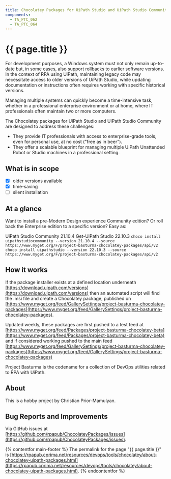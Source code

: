```yaml
---
title: Chocolatey Packages for UiPath Studio and UiPath Studio Community
components:
  - TA_PTC_062
  - TA_PTC_064
---
```


# {{ page.title }}

For development purposes, a Windows system must not only remain up-to-date but, in some cases, also support rollbacks to earlier software versions. In the context of RPA using UiPath, maintaining legacy code may necessitate access to older versions of UiPath Studio, while updating documentation or instructions often requires working with specific historical versions.

Managing multiple systems can quickly become a time-intensive task, whether in a professional enterprise environment or at home, where IT professionals often maintain two or more computers.

The Chocolatey packages for UiPath Studio and UiPath Studio Community are designed to address these challenges:

- They provide IT professionals with access to enterprise-grade tools, even for personal use, at no cost ("free as in beer").
- They offer a scalable blueprint for managing multiple UiPath Unattended Robot or Studio machines in a professional setting.

## What is in scope

- [X] older versions available
- [X] time-saving
- [ ] silent installation

## At a glance

Want to install a pre-Modern Design experience Community edition? Or roll back the Enterprise edition to a specific version? Easy as:

<wa-tab-group>
  <wa-tab slot="nav" panel="uipathstudiocommunity21104">UiPath Studio Community 21.10.4</wa-tab>
  <wa-tab slot="nav" panel="uipathstudio22103">Get-UiPath Studio 22.10.3</wa-tab>
    <wa-tab-panel name="uipathstudiocommunity21104">
<code>choco install uipathstudiocommunity --version 21.10.4 --source https://www.myget.org/F/project-basturma-chocolatey-packages/api/v2</code>
    </wa-tab-panel>
    <wa-tab-panel name="uipathstudio22103">
<code>choco install uipathstudio --version 22.10.3 --source https://www.myget.org/F/project-basturma-chocolatey-packages/api/v2</code>
    </wa-tab-panel>
</wa-tab-group>

## How it works

If the package installer exists at a defined location underneath [https://download.uipath.com/versions](https://download.uipath.com/versions) then an automated script will find the .msi file and create a Chocolatey package, published on [https://www.myget.org/feed/GallerySettings/project-basturma-chocolatey-packages](https://www.myget.org/feed/GallerySettings/project-basturma-chocolatey-packages).

Updated weekly, these packages are first pushed to a test feed at [https://www.myget.org/feed/Packages/project-basturma-chocolatey-beta](https://www.myget.org/feed/Packages/project-basturma-chocolatey-beta) and if considered working pushed to the main feed [https://www.myget.org/feed/GallerySettings/project-basturma-chocolatey-packages](https://www.myget.org/feed/GallerySettings/project-basturma-chocolatey-packages)

Project Basturma is the codename for a collection of DevOps utilities related to RPA with UiPath.

## About

This is a hobby project by Christian Prior-Mamulyan.

## Bug Reports and Improvements

Via GitHub issues at [https://github.com/rpapub/ChocolateyPackages/issues](https://github.com/rpapub/ChocolateyPackages/issues).

{% contentfor main-footer %}
<wa-qr-code value="https://rpapub.cprima.net/resources/devops/tools/chocolatey/about-chocolatey-uipath-packages.html" fill="{{ page.colors.base03}}" background="{{ page.colors.base3}}" style="float: right;"></wa-qr-code>
The permalink for the page "{{ page.title }}" is [https://rpapub.cprima.net/resources/devops/tools/chocolatey/about-chocolatey-uipath-packages.html](https://rpapub.cprima.net/resources/devops/tools/chocolatey/about-chocolatey-uipath-packages.html).
{% endcontentfor %}